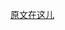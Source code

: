 [原文在这儿](https://linyuxuanlin.github.io/2016/09/11/%E9%80%A0%E4%B8%AA%E6%96%B9%E8%88%9F%E5%8F%8D%E5%BA%94%E7%82%89/#more)

